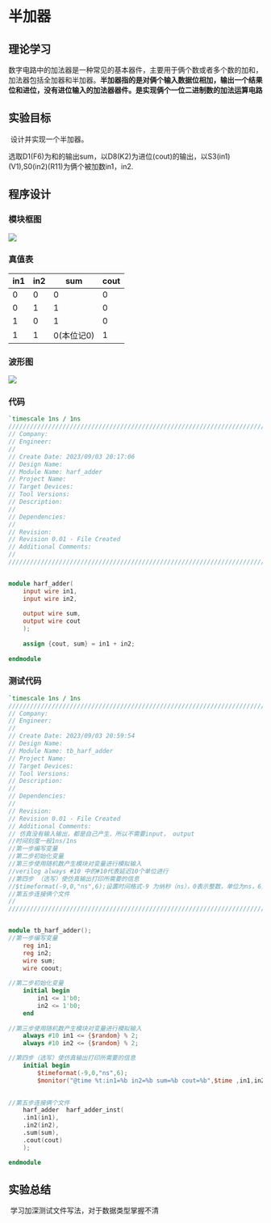 # 半加器

## 理论学习

​	数字电路中的加法器是一种常见的基本器件，主要用于俩个数或者多个数的加和，加法器包括全加器和半加器。**半加器指的是对俩个输入数据位相加，输出一个结果位和进位，没有进位输入的加法器器件。是实现俩个一位二进制数的加法运算电路**

## 实验目标

​	设计并实现一个半加器。

​	选取D1(F6)为和的输出sum，以D8(K2)为进位(cout)的输出，以S3(in1)(V1),S0(in2)(R11)为俩个被加数in1，in2.

## 程序设计

### 模块框图

![](F:\project\harf_adder\doc\harf_adder.png)

### 真值表

| in1  | in2  | sum        | cout |
| :--- | ---- | ---------- | ---- |
| 0    | 0    | 0          | 0    |
| 0    | 1    | 1          | 0    |
| 1    | 0    | 1          | 0    |
| 1    | 1    | 0(本位记0) | 1    |

### 波形图

![](F:\project\harf_adder\doc\harf_adder_2.png)

### 代码

```verilog
`timescale 1ns / 1ns
//////////////////////////////////////////////////////////////////////////////////
// Company: 
// Engineer: 
// 
// Create Date: 2023/09/03 20:17:06
// Design Name: 
// Module Name: harf_adder
// Project Name: 
// Target Devices: 
// Tool Versions: 
// Description: 
// 
// Dependencies: 
// 
// Revision:
// Revision 0.01 - File Created
// Additional Comments:
// 
//////////////////////////////////////////////////////////////////////////////////


module harf_adder(
    input wire in1,
    input wire in2,
    
    output wire sum,
    output wire cout
    );
    
    assign {cout, sum} = in1 + in2;
    
endmodule

```

### 测试代码

```verilog
`timescale 1ns / 1ns
//////////////////////////////////////////////////////////////////////////////////
// Company: 
// Engineer: 
// 
// Create Date: 2023/09/03 20:59:54
// Design Name: 
// Module Name: tb_harf_adder
// Project Name: 
// Target Devices: 
// Tool Versions: 
// Description: 
// 
// Dependencies: 
// 
// Revision:
// Revision 0.01 - File Created
// Additional Comments:
// 仿真没有输入输出，都是自己产生，所以不需要input， output
//时间刻度一般1ns/1ns
//第一步编写变量
//第二步初始化变量
//第三步使用随机数产生模块对变量进行模拟输入
//verilog always #10 中的#10代表延迟10个单位进行
//第四步 （选写）使仿真输出打印所需要的信息
//$timeformat(-9,0,"ns",6);设置时间格式-9 为纳秒（ns），0表示整数，单位为ns，6为小数部分的位数
//第五步连接俩个文件
//
//////////////////////////////////////////////////////////////////////////////////


module tb_harf_adder();
//第一步编写变量
    reg in1;
    reg in2;
    wire sum;
    wire coout;
    
//第二步初始化变量 
    initial begin 
        in1 <= 1'b0;
        in2 <= 1'b0;
    end 
    
//第三步使用随机数产生模块对变量进行模拟输入
    always #10 in1 <= {$random} % 2;
    always #10 in2 <= {$random} % 2;

//第四步（选写）使仿真输出打印所需要的信息
    initial begin
        $timeformat(-9,0,"ns",6);
        $monitor("@time %t:in1=%b in2=%b sum=%b cout=%b",$time ,in1,in2,sum,cout );
    

//第五步连接俩个文件
    harf_adder  harf_adder_inst(
    .in1(in1),
    .in2(in2),
    .sum(sum),
    .cout(cout)
    );

endmodule

```

## 实验总结

​	学习加深测试文件写法，对于数据类型掌握不清